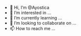 - 👋 Hi, I’m @Ayostica
- 👀 I’m interested in ...
- 🌱 I’m currently learning ...
- 💞️ I’m looking to collaborate on ...
- 📫 How to reach me ...

<!---
Ayostica/Ayostica is a ✨ special ✨ repository because its `README.md` (this file) appears on your GitHub profile.
You can click the Preview link to take a look at your changes.
--->
